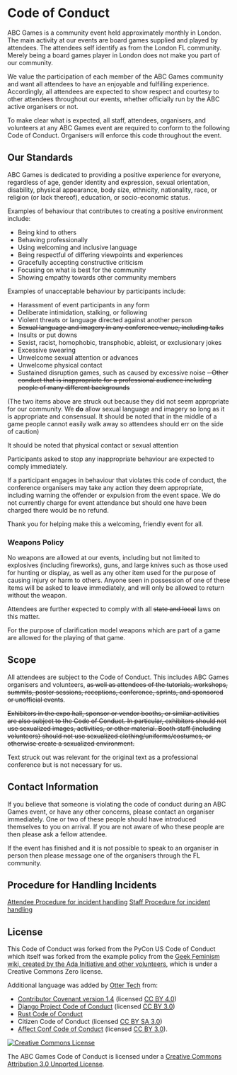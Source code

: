# Code of Conduct

ABC Games is a community event held approximately monthly in London. The main activity at our events are board games supplied and played by attendees. The attendees self identify as from the London FL community. Merely being a board games player in London does not make you part of our community.

We value the participation of each member of the ABC Games community and want all attendees to have an enjoyable and fulfilling experience. Accordingly, all attendees are expected to show respect and courtesy to other attendees throughout our events, whether officially run by the ABC active organisers or not.

To make clear what is expected, all staff, attendees, organisers, and volunteers at any ABC Games event are required to conform to the following Code of Conduct. Organisers will enforce this code throughout the event.

## Our Standards

ABC Games is dedicated to providing a positive experience for everyone, regardless of age, gender identity and expression, sexual orientation, disability, physical appearance, body size, ethnicity, nationality, race, or religion (or lack thereof), education, or socio-economic status.

Examples of behaviour that contributes to creating a positive environment include:

- Being kind to others
- Behaving professionally
- Using welcoming and inclusive language
- Being respectful of differing viewpoints and experiences
- Gracefully accepting constructive criticism
- Focusing on what is best for the community
- Showing empathy towards other community members

Examples of unacceptable behaviour by participants include:

- Harassment of event participants in any form
- Deliberate intimidation, stalking, or following
- Violent threats or language directed against another person
- ~~Sexual language and imagery in any conference venue, including talks~~
- Insults or put downs
- Sexist, racist, homophobic, transphobic, ableist, or exclusionary jokes
- Excessive swearing
- Unwelcome sexual attention or advances
- Unwelcome physical contact
- Sustained disruption games, such as caused by excessive noise
~~- Other conduct that is inappropriate for a professional audience including people of many different backgrounds~~

(The two items above are struck out because they did not seem appropriate for our community. We **do** allow sexual language and imagery so long as it is appropriate and consensual. It should be noted that in the middle of a game people cannot easily walk away so attendees should err on the side of caution)

It should be noted that physical contact or sexual attention 

Participants asked to stop any inappropriate behaviour are expected to comply immediately.

If a participant engages in behaviour that violates this code of conduct, the conference organisers may take any action they deem appropriate, including warning the offender or expulsion from the event space. We do not currently charge for event attendance but should one have been charged there would be no refund.

Thank you for helping make this a welcoming, friendly event for all.

### Weapons Policy

No weapons are allowed at our events, including but not limited to explosives (including fireworks), guns, and large knives such as those used for hunting or display, as well as any other item used for the purpose of causing injury or harm to others. Anyone seen in possession of one of these items will be asked to leave immediately, and will only be allowed to return without the weapon.

Attendees are further expected to comply with all ~~state and local~~ laws on this matter.

For the purpose of clarification model weapons which are part of a game are allowed for the playing of that game. 

## Scope

All attendees are subject to the Code of Conduct. This includes ABC Games organisers and volunteers, ~~as well as attendees of the tutorials, workshops, summits, poster sessions, receptions, conference, sprints, and sponsored or unofficial events~~.

~~Exhibitors in the expo hall, sponsor or vendor booths, or similar activities are also subject to the Code of Conduct. In particular, exhibitors should not use sexualized images, activities, or other material. Booth staff (including volunteers) should not use sexualized clothing/uniforms/costumes, or otherwise create a sexualized environment.~~

Text struck out was relevant for the original text as a professional conference but is not necessary for us. 

## Contact Information

If you believe that someone is violating the code of conduct during an ABC Games event, or have any other concerns, please contact an organiser immediately. One or two of these people should have introduced themselves to you on arrival. If you are not aware of who these people are then please ask a fellow attendee. 

If the event has finished and it is not possible to speak to an organiser in person then please message one of the organisers through the FL community. 



## Procedure for Handling Incidents

[Attendee Procedure for incident handling](https://us.pycon.org/2018/about/code-of-conduct/attendee-procedure/)
[Staff Procedure for incident handling](https://us.pycon.org/2018/about/code-of-conduct/staff-procedure/)

## License

This Code of Conduct was forked from the PyCon US Code of Conduct which itself was forked from the example policy from the [Geek Feminism wiki, created by the Ada Initiative and other volunteers](http://geekfeminism.wikia.com/wiki/Conference_anti-harassment/Policy), which is under a Creative Commons Zero license.

Additional language was added by [Otter Tech](https://otter.technology/) from:

- [Contributor Covenant version 1.4](https://www.contributor-covenant.org/version/1/4/code-of-conduct) (licensed [CC BY 4.0](https://github.com/ContributorCovenant/contributor_covenant/blob/master/LICENSE.md))
- [Django Project Code of Conduct](https://www.djangoproject.com/conduct/) (licensed [CC BY 3.0](http://creativecommons.org/licenses/by-sa/3.0/))
- [Rust Code of Conduct](https://www.rust-lang.org/en-US/conduct.html)
- Citizen Code of Conduct (licensed [CC BY SA 3.0](http://creativecommons.org/licenses/by-sa/3.0/))
- [Affect Conf Code of Conduct](https://affectconf.com/coc/) (licensed [CC BY 3.0](http://creativecommons.org/licenses/by-sa/3.0/)).

[![Creative Commons License](http://i.creativecommons.org/l/by/3.0/88x31.png)](http://creativecommons.org/licenses/by/3.0/)

The ABC Games Code of Conduct is licensed under a [Creative Commons Attribution 3.0 Unported License](http://creativecommons.org/licenses/by/3.0/).
<!--stackedit_data:
eyJoaXN0b3J5IjpbMzEyNDIzMjU1LDIwMjg0Mjk3MjMsMTAwNz
g4MDMyNV19
-->